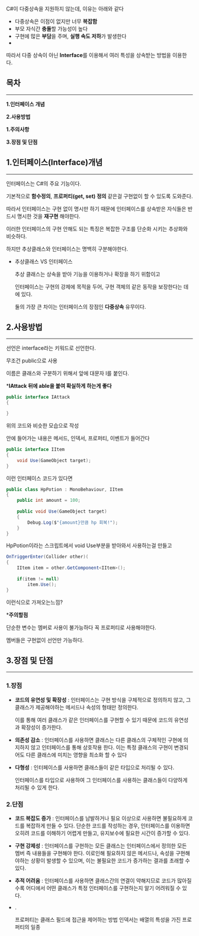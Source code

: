 C#이 다중상속을 지원하지 않는데, 이유는 아래와 같다
- 다중상속은 이점이 없지만 너무 **복잡함**
- 부모 자식간 **충돌**할 가능성이 높다
- 구현에 많은 **부담**을 주며, **실행 속도 저하**가 발생한다
- 
따라서 다중 상속이 아닌 **Interface**를 이용해서 여러 특성을 상속받는 방법을 이용한다.

## 목차
---

**1.인터페이스 개념**

**2.사용방법**

**1.주의사항**

**3.장점 및 단점**

## 1.인터페이스(Interface)개념

---

인터페이스는 C#의 주요 기능이다.

기본적으로 **함수정의**, **프로퍼티(get, set) 정의** 같은걸 구현없이 할 수 있도록 도와준다.

따라서 인터페이스는 구현 없이 명시만 하기 때문에 인터페이스를 상속받은 자식들은 
반드시 명시한 것을 **재구현** 해야한다.

이러한 인터페이스의 구현 안해도 되는 특징은 복잡한 구조를 단순화 시키는
추상화와 비슷하다.

하지만 추상클래스와 인터페이스는 명백히 구분해야한다.

- 추상클래스 VS 인터페이스
    
    추상 클래스는 상속을 받아 기능을 이용하거나 확장을 하기 위함이고
    
    인터페이스는 구현의 강제에 목적을 두어, 구현 객체의 같은 동작을 보장한다는 데에 있다.
    
    둘의 가장 큰 차이는 인터페이스의 장점인 **다중상속** 유무이다.
    

## 2.사용방법

---

선언은 interface라는 키워드로 선언한다.

무조건 public으로 사용

이름은 클래스와 구분하기 위해서 앞에 대문자 I를 붙인다.

***IAttack 뒤에 able을 붙여 확실하게 하는게 좋다**

```csharp
public interface IAttack
{

}
```

위의 코드와 비슷한 모습으로 작성

안에 들어가는 내용은 메서드, 인덱서, 프로퍼티, 이벤트가 들어간다

```csharp
public interface IItem
{
    void Use(GameObject target);
}
```

이런 인터페이스 코드가 있다면

```csharp
public class HpPotion : MonoBehaviour, IItem
{
    public int amount = 100;
    
    public void Use(GameObject target)
    {
    	Debug.Log($"{amount}만큼 hp 회복!");
    }
}
```

HpPotion이라는 스크립트에서 void Use부분을 받아와서 사용하는걸 만들고

```csharp
OnTriggerEnter(Collider other)(
{
    IItem item = other.GetComponent<IItem>();
    
    if(item != null)
    	item.Use();       
}
```

이런식으로 가져오는느낌?

***주의할점**

단순한 변수는 멤버로 사용이 불가능하다 꼭 프로퍼티로 사용해야한다.

멤버들은 구현없이 선언만 가능하다.

## 3.장점 및 단점

---

### 1.장점

- **코드의 유연성 및 확장성** : 인터페이스는 구현 방식을 구체적으로 정의하지 않고, 그 클래스가 제공해야하는 메서드나 속성의 형태만 정의한다.
  
    이를 통해 여러 클래스가 같은 인터페이스를 구현할 수 있기 때문에 코드의 유연성과 확장성이 증가한다.
    
- **의존성 감소** : 인터페이스를 사용하면 클래스는 다른 클래스의 구체적인 구현에 의지하지 않고
    인터페이스를 통해 상호작용 한다.
    이는 특정 클래스의 구현이 변경되어도 다른 클래스에 미치는
    영향을 최소화 할 수 있다
    
- **다형성** : 인터페이스를 사용하면 클래스들이 같은 타입으로 처리될 수 있다.
	  
    인터페이스를 타입으로 사용하여 그 인터페이스를 사용하는 클래스들이 다양하게 처리될 수 있게 한다.

### 2.단점

- **코드 복잡도 증가** : 인터페이스를 남발하거나 필요 이상으로 사용하면 불필요하게 코드를
    복잡하게 만들 수 있다. 단순한 코드를 작성하는 경우, 인터페이스를 이용하면 
    오히려 코드를 이해하기 어렵게 만들고, 유지보수에 필요한 시간이 증가할 수 있다.

- **구현 강제성** : 인터페이스를 구현하는 모든 클래스는 인터페이스에서 정의한
    모든 멤버 즉 내용들을 구현해야 한다. 이로인해 필요하지 않은 메서드나, 속성을 구현해야하는 상황이 발생할 수 있으며, 이는 불필요한 코드가 증가하는 결과를 초래할 수 있다.
    

- **추적 어려움** : 인터페이스를 사용하면 클래스간의 연결이 약해지므로  코드가 많아질수록
    어디에서 어떤 클래스가 특정 인터페이스를 구현하는지 알기 어려워질 수 있다.
    

- .
    
    프로퍼티는 클래스 필드에 접근을 제어하는 방법
    인덱서는 배열의 특성을 가진 프로퍼티의 일종
